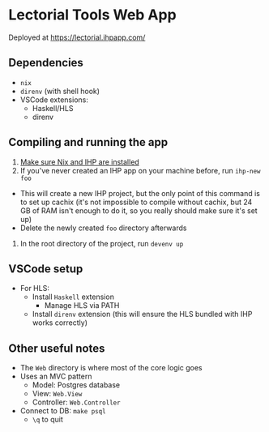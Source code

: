 # Lectorial Tools Web App

Deployed at https://lectorial.ihpapp.com/

## Dependencies

- `nix`
- `direnv` (with shell hook)
- VSCode extensions:
  - Haskell/HLS
  - direnv

## Compiling and running the app

1. [Make sure Nix and IHP are installed](https://ihp.digitallyinduced.com/Guide/installation.html)
1. If you've never created an IHP app on your machine before, run `ihp-new foo`
  - This will create a new IHP project, but the only point of this command is to set up cachix (it's not impossible to compile without cachix, but 24 GB of RAM isn't enough to do it, so you really should make sure it's set up)
  - Delete the newly created `foo` directory afterwards
1. In the root directory of the project, run `devenv up`

## VSCode setup

- For HLS:
  - Install `Haskell` extension
    - Manage HLS via PATH
  - Install `direnv` extension (this will ensure the HLS bundled with IHP works correctly)

## Other useful notes

- The `Web` directory is where most of the core logic goes
- Uses an MVC pattern
  - Model: Postgres database
  - View: `Web.View`
  - Controller: `Web.Controller`
- Connect to DB: `make psql`
  - `\q` to quit
